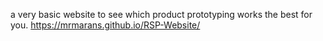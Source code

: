a very basic website to see which product prototyping works the best for you.
https://mrmarans.github.io/RSP-Website/
